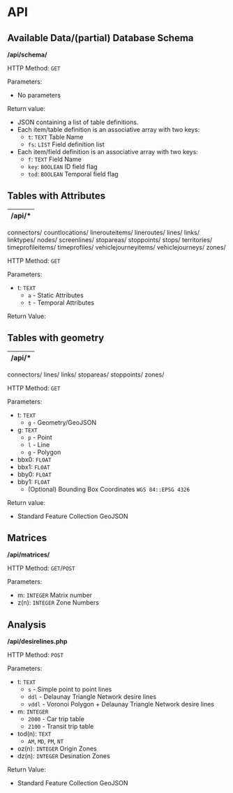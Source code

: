 # API

## Available Data/(partial) Database Schema

**/api/schema/**

HTTP Method: `GET`

Parameters:
* No parameters

Return value:
* JSON containing a list of table definitions.
* Each item/table definition is an associative array with two keys:
  * `t`: `TEXT` Table Name
  * `fs`: `LIST` Field definition list
* Each item/field definition is an associative array with two keys:
  * `f`: `TEXT` Field Name
  * `key`: `BOOLEAN` ID field flag
  * `tod`: `BOOLEAN` Temporal field flag

## Tables with Attributes

**/api/***|
----------|
connectors/
countlocations/
linerouteitems/
lineroutes/
lines/
links/
linktypes/
nodes/
screenlines/
stopareas/
stoppoints/
stops/
territories/
timeprofileitems/
timeprofiles/
vehiclejourneyitems/
vehiclejourneys/
zones/

HTTP Method: `GET`

Parameters:
* t: `TEXT`
  * `a` - Static Attributes
  * `t` - Temporal Attributes

Return Value:

## Tables with geometry

**/api/*** |
-----------|
connectors/
lines/
links/
stopareas/
stoppoints/
zones/

HTTP Method: `GET`

Parameters:
* t: `TEXT`
  * `g` - Geometry/GeoJSON
* g: `TEXT`
  * `p` - Point
  * `l` - Line
  * `g` - Polygon
* bbx0: `FLOAT`
* bbx1: `FLOAT`
* bby0: `FLOAT`
* bby1: `FLOAT`
  * (Optional) Bounding Box Coordinates `WGS 84::EPSG 4326`

Return value:
  * Standard Feature Collection GeoJSON

## Matrices

**/api/matrices/**

HTTP Method: `GET`/`POST`

Parameters:
* m: `INTEGER` Matrix number
* z(n): `INTEGER` Zone Numbers


## Analysis

**/api/desirelines.php**

HTTP Method: `POST`

Parameters:
* t: `TEXT`
  * `s` - Simple point to point lines
  * `ddl` - Delaunay Triangle Network desire lines
  * `vddl` - Voronoi Polygon + Delaunay Triangle Network desire lines
* m: `INTEGER`
  * `2000` - Car trip table
  * `2100` - Transit trip table
* tod(n): `TEXT`
  * `AM`, `MD`, `PM`, `NT`
* oz(n): `INTEGER` Origin Zones
* dz(n): `INTEGER` Desination Zones

Return Value:
  * Standard Feature Collection GeoJSON
